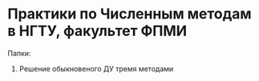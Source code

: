 # Практики по Численным методам в НГТУ, факультет ФПМИ

Папки:

1. Решение обыкновеного ДУ тремя методами